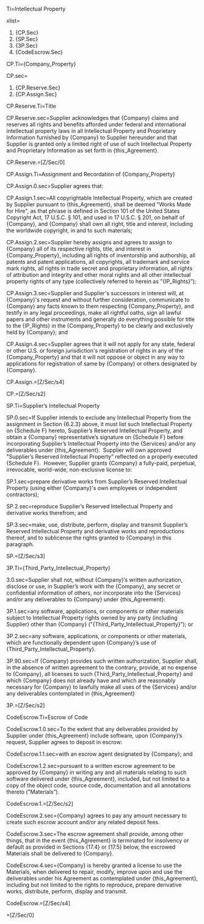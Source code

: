 Ti=Intellectual Property

xlist=<ol><li>{CP.Sec}</li><li>{SP.Sec}</li><li>{3P.Sec}</li><li>{CodeEscrow.Sec}</li></ol>

CP.Ti={Company_Property}

CP.sec=<ol><li>{CP.Reserve.Sec}</li><li>{CP.Assign.Sec}</li></ol>

CP.Reserve.Ti=Title

CP.Reserve.sec=Supplier acknowledges that {Company} claims and reserves all rights and benefits afforded under federal and international intellectual property laws in all Intellectual Property and Proprietary Information furnished by {Company} to Supplier hereunder and that Supplier is granted only a limited right of use of such Intellectual Property and Proprietary Information as set forth in {this_Agreement}.

CP.Reserve.=[Z/Sec/0]


CP.Assign.Ti=Assignment and Recordation of {Company_Property}

CP.Assign.0.sec=Supplier agrees that:

CP.Assign.1.sec=All copyrightable Intellectual Property, which are created by Supplier pursuant to {this_Agreement}, shall be deemed "Works Made for Hire", as that phrase is defined in Section 101 of the United States Copyright Act, 17 U.S.C. § 101, and used in 17 U.S.C. § 201, on behalf of {Company}, and {Company} shall own all right, title and interest, including the worldwide copyright, in and to such materials;

CP.Assign.2.sec=Supplier hereby assigns and agrees to assign to {Company} all of its respective rights, title, and interest in {Company_Property}, including all rights of inventorship and authorship, all patents and patent applications, all copyrights, all trademark and service mark rights, all rights in trade secret and proprietary information, all rights of attribution and integrity and other moral rights and all other intellectual property rights of any type (collectively referred to herein as "{IP_Rights}”);

CP.Assign.3.sec=Supplier and Supplier's successors in interest will, at {Company}'s request and without further consideration, communicate to {Company} any facts known to them respecting {Company_Property}, and testify in any legal proceedings, make all rightful oaths, sign all lawful papers and other instruments and generally do everything possible for title to the {IP_Rights} in the {Company_Property} to be clearly and exclusively held by {Company}; and

CP.Assign.4.sec=Supplier agrees that it will not apply for any state, federal or other U.S. or foreign jurisdiction's registration of rights in any of the {Company_Property} and that it will not oppose or object in any way to applications for registration of same by {Company} or others designated by {Company}.

CP.Assign.=[Z/Sec/s4]

CP.=[Z/Sec/s2]


SP.Ti=Supplier’s Intellectual Property

SP.0.sec=If Supplier intends to exclude any Intellectual Property from the assignment in Section {6.2.3} above, it must list such Intellectual Property on {Schedule F} hereto, Supplier’s Reserved Intellectual Property, and obtain a {Company} representative’s signature on {Schedule F} before incorporating Supplier’s Intellectual Property into the {Services} and/or any deliverables under {this_Agreement}.  Supplier will own approved "Supplier’s Reserved Intellectual Property” reflected on a properly executed {Schedule F}.  However, Supplier grants {Company} a fully-paid, perpetual, irrevocable, world-wide, non-exclusive license to: 

SP.1.sec=prepare derivative works from Supplier’s Reserved Intellectual Property (using either {Company}'s own employees or independent contractors);

SP.2.sec=reproduce Supplier’s Reserved Intellectual Property and derivative works therefrom; and

SP.3.sec=make, use, distribute, perform, display and transmit Supplier’s Reserved Intellectual Property and derivative works and reproductions thereof, and to sublicense the rights granted to {Company} in this paragraph.

SP.=[Z/Sec/s3]


3P.Ti={Third_Party_Intellectual_Property}

3.0.sec=Supplier shall not, without {Company}’s written authorization, disclose or use, in Supplier’s work with the {Company}, any secret or confidential information of others, nor incorporate into the {Services} and/or any deliverables to {Company} under {this_Agreement}:

3P.1.sec=any software, applications, or components or other materials subject to Intellectual Property rights owned by any party (including Supplier) other than {Company} ("{Third_Party_Intellectual_Property}”); or

3P.2.sec=any software, applications, or components or other materials, which are functionally dependent upon {Company}’s use of {Third_Party_Intellectual_Property}.

3P.90.sec=If {Company} provides such written authorization, Supplier shall, in the absence of written agreement to the contrary, provide, at no expense to {Company}, all licenses to such {Third_Party_Intellectual_Property} and which {Company} does not already have and which are reasonably necessary for {Company} to lawfully make all uses of the {Services} and/or any deliverables contemplated in {this_Agreement}

3P.=[Z/Sec/s2]


CodeEscrow.Ti=Escrow of Code

CodeEscrow.1.0.sec=To the extent that any deliverables provided by Supplier under {this_Agreement} include software, upon {Company}’s request, Supplier agrees to deposit in escrow:

CodeEscrow.1.1.sec=with an escrow agent designated by {Company}; and

CodeEscrow.1.2.sec=pursuant to a written escrow agreement to be approved by {Company} in writing any and all materials relating to such software delivered under {this_Agreement}, included, but not limited to a copy of the object code, source code, documentation and all annotations thereto ("Materials”).

CodeEscrow.1.=[Z/Sec/s2]

CodeEscrow.2.sec={Company} agrees to pay any amount necessary to create such escrow account and/or any related deposit fees. 

CodeEscrow.3.sec=The escrow agreement shall provide, among other things, that in the event {this_Agreement} is terminated for insolvency or default as provided in Sections {17.4} or {17.5} below, the escrowed Materials shall be delivered to {Company}.  

CodeEscrow.4.sec={Company} is hereby granted a license to use the Materials, when delivered to repair, modify, improve upon and use the deliverables under his Agreement as contemplated under {this_Agreement}, including but not limited to the rights to reproduce, prepare derivative works, distribute, perform, display and transmit.

CodeEscrow.=[Z/Sec/s4]

=[Z/Sec/0]
